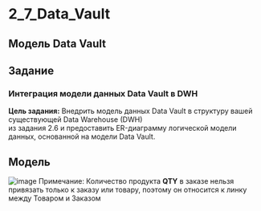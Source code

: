 # 2_7_Data_Vault
## Модель Data Vault
## Задание
### Интеграция модели данных Data Vault в DWH
__Цель задания:__ Внедрить модель данных Data Vault в структуру вашей существующей Data Warehouse (DWH)   
из задания 2.6 и предоставить ER-диаграмму логической модели данных, основанной на модели Data Vault.
## Модель
![image](https://github.com/Oleg-2023/2_7_Data_Vault/assets/144448179/de2bda3d-db84-49fa-ace1-9eb97dd8268f)
Примечание: Количество продукта __QTY__ в заказе нельзя привязать только к заказу или товару, поэтому он относится к линку между Товаром и Заказом  


